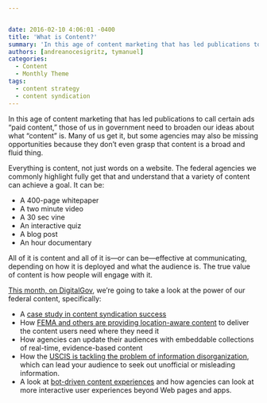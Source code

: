 ```yaml
---


date: 2016-02-10 4:06:01 -0400
title: 'What is Content?'
summary: 'In this age of content marketing that has led publications to call certain ads &amp;#8220;paid content,&amp;#8221; those of us in government need to broaden our ideas about what &ldquo;content&rdquo; is. Many of us get it, but some agencies may also be missing opportunities because they don&rsquo;t even grasp that content is a broad and fluid'
authors: [andreanocesigritz, tymanuel]
categories:
  - Content
  - Monthly Theme
tags:
  - content strategy
  - content syndication
---
```


In this age of content marketing that has led publications to call certain ads &#8220;paid content,&#8221; those of us in government need to broaden our ideas about what “content” is. Many of us get it, but some agencies may also be missing opportunities because they don’t even grasp that content is a broad and fluid thing.

Everything is content, not just words on a website. The federal agencies we commonly highlight fully get that and understand that a variety of content can achieve a goal. It can be:

  * A 400-page whitepaper
  * A two minute video
  * A 30 sec vine
  * An interactive quiz
  * A blog post
  * An hour documentary

All of it is content and all of it is—or can be—effective at communicating, depending on how it is deployed and what the audience is. The true value of content is how people will engage with it.

[This month, on DigitalGov](https://www.WHATEVER/category/monthly-theme/), we’re going to take a look at the power of our federal content, specifically:

  * A [case study in content syndication success](https://www.WHATEVER/2016/02/04/does-content-syndication-work/)
  * How [FEMA and others are providing location-aware content](https://www.WHATEVER/2016/02/08/the-content-corner-location-aware-content/) to deliver the content users need where they need it
  * How agencies can update their audiences with embeddable collections of real-time, evidence-based content
  * How the [USCIS is tackling the problem of information disorganization](https://www.WHATEVER/2016/02/12/putting-your-main-message-first/), which can lead your audience to seek out unofficial or misleading information.
  * A look at [bot-driven content experiences](https://www.WHATEVER/2016/02/16/trends-on-tuesday-robot-messaging-goes-mainstream/) and how agencies can look at more interactive user experiences beyond Web pages and apps.